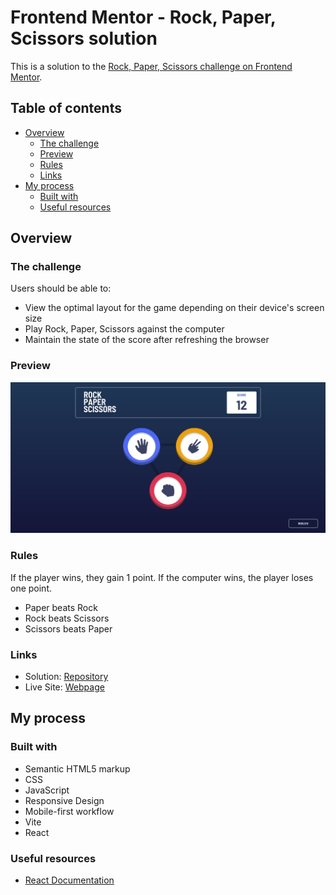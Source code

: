 # Frontend Mentor - Rock, Paper, Scissors solution

This is a solution to the [Rock, Paper, Scissors challenge on Frontend Mentor](https://www.frontendmentor.io/challenges/rock-paper-scissors-game-pTgwgvgH).

## Table of contents

- [Overview](#overview)
  - [The challenge](#the-challenge)
  - [Preview](#preview)
  - [Rules](#rules)
  - [Links](#links)
- [My process](#my-process)
  - [Built with](#built-with)
  - [Useful resources](#useful-resources)

## Overview

### The challenge

Users should be able to:

- View the optimal layout for the game depending on their device's screen size
- Play Rock, Paper, Scissors against the computer
- Maintain the state of the score after refreshing the browser

### Preview

![PreviewImage](/src/assets/Screenshot-2023-09-18.png)

### Rules

If the player wins, they gain 1 point. If the computer wins, the player loses one point.

- Paper beats Rock
- Rock beats Scissors
- Scissors beats Paper

### Links

- Solution: [Repository](https://github.com/gabrieloporto/rock-paper-scissors)
- Live Site: [Webpage](https://rock-paper-scissors478.netlify.app/)

## My process

### Built with

- Semantic HTML5 markup
- CSS
- JavaScript
- Responsive Design
- Mobile-first workflow
- Vite
- React

### Useful resources

- [React Documentation](https://reactjs.org/)

